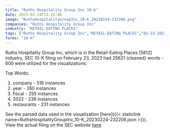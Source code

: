 ```yaml
---
title: "Ruths Hospitality Group Inc 10-K"
date: 2023-02-24T23:22:06
image: "RuthsHospitalityGroupInc_10-K_20230224-232206.png"
companies: "Ruths Hospitality Group Inc"
industry: "RETAIL-EATING PLACES"
tags: ["Ruths Hospitality Group Inc","RETAIL-EATING PLACES","02-23-2023","10-K"]
forms: "10-K"
---
```

Ruths Hospitality Group Inc, which is in the Retail-Eating Places [5812] industry, SEC 10-K filing on February 23, 2023 had 25621 (cleaned) words - 600 were utilized for the visualizations.

Top Words:
1. company - 516 instances
2. year - 260 instances
3. fiscal - 255 instances
4. 2022 - 236 instances
5. restaurants - 231 instances


See the parsed data used in the visualization [here]({{< staticlink name=RuthsHospitalityGroupInc_10-K_20230224-232206.json >}}).  
View the actual filing on the SEC website [here](https://www.sec.gov/Archives/edgar/data/1324272/0001437749-23-004380.txt)